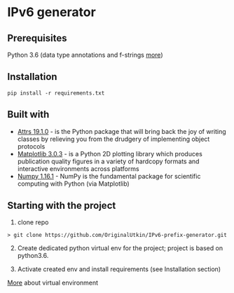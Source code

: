 # IPv6 generator

## Prerequisites

Python 3.6 (data type annotations and f-strings [more](https://docs.python.org/3/whatsnew/3.6.html))

## Installation
```
pip install -r requirements.txt
```

## Built with
* [Attrs 19.1.0](http://www.attrs.org/en/stable/) - is the Python package that will bring back the joy of writing classes by relieving you from the drudgery of implementing object protocols 
* [Matplotlib 3.0.3](https://matplotlib.org/3.0.3/index.html) -  is a Python 2D plotting library which produces publication quality figures in a variety of hardcopy formats and interactive environments across platforms
* [Numpy 1.16.1](http://www.numpy.org) - NumPy is the fundamental package for scientific computing with Python (via Matplotlib)


## Starting with the project
1. clone repo
```
> git clone https://github.com/OriginalUtkin/IPv6-prefix-generator.git
```

2. Create dedicated python virtual env for the project; project is based on python3.6.

3. Activate created env and install requirements (see Installation section)

[More](https://uoa-eresearch.github.io/eresearch-cookbook/recipe/2014/11/26/python-virtual-env/) about virtual environment 